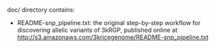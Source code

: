 doc/ directory contains:
* README-snp_pipeline.txt: the original step-by-step workflow for discovering allelic variants of 3kRGP, published online at http://s3.amazonaws.com/3kricegenome/README-snp_pipeline.txt
